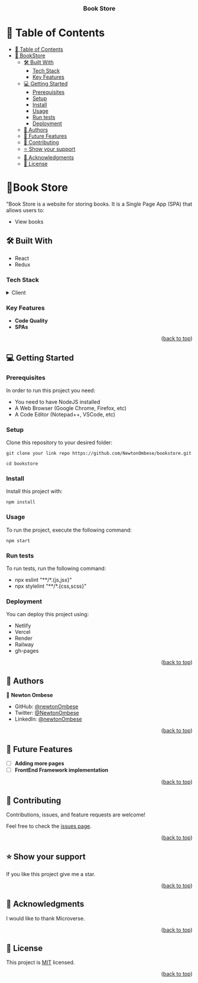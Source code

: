 <a name="readme-top"></a>

<div align="center">

  <br/>

  <h3><b>Book Store</b></h3>

</div>

# 📗 Table of Contents

- [📗 Table of Contents](#-table-of-contents)
- [📖 BookStore ](#-bookstore-)
  - [🛠 Built With ](#-built-with-)
    - [Tech Stack ](#tech-stack-)
    - [Key Features ](#key-features-)
  - [💻 Getting Started ](#-getting-started-)
    - [Prerequisites](#prerequisites)
    - [Setup](#setup)
    - [Install](#install)
    - [Usage](#usage)
    - [Run tests](#run-tests)
    - [Deployment](#deployment)
  - [👥 Authors ](#-authors-)
  - [🔭 Future Features ](#-future-features-)
  - [🤝 Contributing ](#-contributing-)
  - [⭐️ Show your support ](#️-show-your-support-)
  - [🙏 Acknowledgments ](#-acknowledgments-)
  - [📝 License ](#-license-)

# 📖Book Store <a name="about-project"></a>

"Book Store is a website for storing books. It is a Single Page App (SPA) that allows users to:
- View books

## 🛠 Built With <a name="built-with"></a>
- React
- Redux

### Tech Stack <a name="tech-stack"></a>

<details>
  <summary>Client</summary>
  <ul>
    <li><a href="https://react.dev/">React JS</a></li>
  </ul>
</details>

### Key Features <a name="key-features"></a>

- **Code Quality**
- **SPAs**

<p align="right">(<a href="#readme-top">back to top</a>)</p>

## 💻 Getting Started <a name="getting-started"></a>



### Prerequisites

In order to run this project you need:

- You need to have NodeJS installed
- A Web Browser (Google Chrome, Firefox, etc)
- A Code Editor (Notepad++, VSCode, etc)

### Setup

Clone this repository to your desired folder:

```
git clone your link repo https://github.com/NewtonOmbese/bookstore.git

cd bookstore
```

### Install

Install this project with:

```
npm install
```

### Usage

To run the project, execute the following command:

``npm start``

### Run tests

To run tests, run the following command:

- npx eslint "**/*.{js,jsx}"
- npx stylelint "**/*.{css,scss}"

### Deployment

You can deploy this project using:
- Netlify
- Vercel
- Render
- Railway
- gh-pages

<p align="right">(<a href="#readme-top">back to top</a>)</p>

## 👥 Authors <a name="authors"></a>

👤 **Newton Ombese**

- GitHub: [@newtonOmbese](https://github.com/mohammadnewton)
- Twitter: [@NewtonOmbese](https://twitter.com/mohanewto200)
- LinkedIn: [@newtonOmbese](https://www.linkedin.com/in/newton-ombese-570862210/)


<p align="right">(<a href="#readme-top">back to top</a>)</p>

## 🔭 Future Features <a name="future-features"></a>

- [ ] **Adding more pages**
- [ ] **FrontEnd Framework implementation**

<p align="right">(<a href="#readme-top">back to top</a>)</p>

## 🤝 Contributing <a name="contributing"></a>

Contributions, issues, and feature requests are welcome!

Feel free to check the [issues page](../../issues/).

<p align="right">(<a href="#readme-top">back to top</a>)</p>

## ⭐️ Show your support <a name="support"></a>

If you like this project give me a star.

<p align="right">(<a href="#readme-top">back to top</a>)</p>

## 🙏 Acknowledgments <a name="acknowledgements"></a>

I would like to thank Microverse.

<p align="right">(<a href="#readme-top">back to top</a>)</p>

## 📝 License <a name="license"></a>


This project is [MIT](./LICENSE) licensed.


<p align="right">(<a href="#readme-top">back to top</a>)</p>